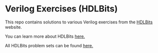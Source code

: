 # Verilog Exercises (HDLBits)  

This repo contains solutions to various Verilog exercises from the [HDLBits](https://hdlbits.01xz.net/wiki/Main_Page) website.    

You can learn more about HDLBits [here.](https://hdlbits.01xz.net/wiki/Project:About)

All HDLBits problem sets can be found [here.](https://hdlbits.01xz.net/wiki/Problem_sets)    
